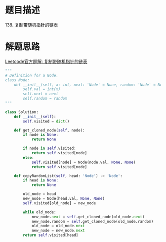 # 题目描述

[138. 复制带随机指针的链表](https://leetcode-cn.com/problems/copy-list-with-random-pointer/)

# 解题思路

[Leetcode官方题解: 复制带随机指针的链表](https://leetcode-cn.com/problems/copy-list-with-random-pointer/solution/fu-zhi-dai-sui-ji-zhi-zhen-de-lian-biao-by-leetcod/)

```python
"""
# Definition for a Node.
class Node:
    def __init__(self, x: int, next: 'Node' = None, random: 'Node' = None):
        self.val = int(x)
        self.next = next
        self.random = random
"""

class Solution:
    def __init__(self):
        self.visited = dict()

    def get_cloned_node(self, node):
        if node is None:
            return None

        if node in self.visited:
            return self.visited[node]
        else:
            self.visited[node] = Node(node.val, None, None)
            return self.visited[node]

    def copyRandomList(self, head: 'Node') -> 'Node':
        if head is None:
            return None

        old_node = head
        new_node = Node(head.val, None, None)
        self.visited[old_node] = new_node

        while old_node:
            new_node.next = self.get_cloned_node(old_node.next)
            new_node.random = self.get_cloned_node(old_node.random)
            old_node = old_node.next
            new_node = new_node.next
        return self.visited[head]
```
